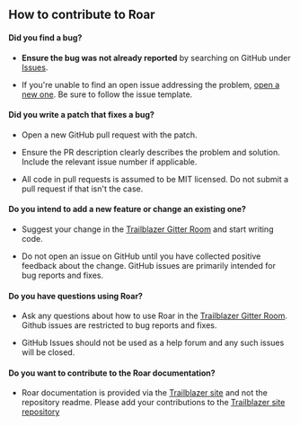 ## How to contribute to Roar

#### **Did you find a bug?**

* **Ensure the bug was not already reported** by searching on GitHub under [Issues](https://github.com/trailblazer/roar/issues).

* If you're unable to find an open issue addressing the problem, [open a new one](https://github.com/trailblazer/roar/issues/new). Be sure to follow the issue template.

#### **Did you write a patch that fixes a bug?**

* Open a new GitHub pull request with the patch.

* Ensure the PR description clearly describes the problem and solution. Include the relevant issue number if applicable.

* All code in pull requests is assumed to be MIT licensed.  Do not submit a pull request if that isn't the case.

#### **Do you intend to add a new feature or change an existing one?**

* Suggest your change in the [Trailblazer Gitter Room](https://gitter.im/trailblazer/chat) and start writing code.

* Do not open an issue on GitHub until you have collected positive feedback about the change. GitHub issues are primarily intended for bug reports and fixes.

#### **Do you have questions using Roar?**

* Ask any questions about how to use Roar in the [Trailblazer Gitter Room](https://gitter.im/trailblazer/chat). Github issues are restricted to bug reports and fixes.

* GitHub Issues should not be used as a help forum and any such issues will be closed.

#### **Do you want to contribute to the Roar documentation?**

* Roar documentation is provided via the [Trailblazer site](http://trailblazer.to/gems/roar/) and not the repository readme. Please add your contributions to the [Trailblazer site repository](https://github.com/trailblazer/trailblazer.github.io)
